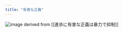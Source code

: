 ```yaml
---
title: "有害な正義"
---
```


![image](https://gyazo.com/258bc7baa3d86f0d84d72e6d99a89aad/thumb/1000)
derived from [[進歩に有害な正義は暴力で抑制]]

